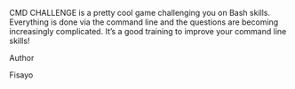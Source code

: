 CMD CHALLENGE is a pretty cool game challenging you on Bash skills. Everything is done via the command line and the questions are becoming increasingly complicated. It’s a good training to improve your command line skills!

Author

Fisayo

